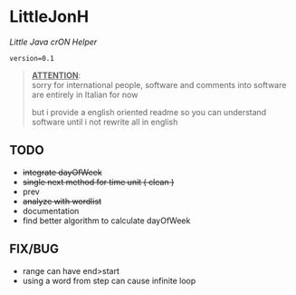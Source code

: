 # LittleJonH
*Little Java crON Helper*

`version=0.1`

> **<u>ATTENTION</u>**:  
> sorry for international people, software and comments into software are entirely in Italian for now  
>
> but i provide a english oriented readme so you can understand software until i not rewrite all in english

## TODO 

- ~~integrate dayOfWeek~~ 
- ~~single next method for time unit ( clean )~~
- prev
- ~~analyze with wordlist~~
- documentation
- find better algorithm to calculate dayOfWeek

## FIX/BUG
- range can have end>start
- using a word from step can cause infinite loop
